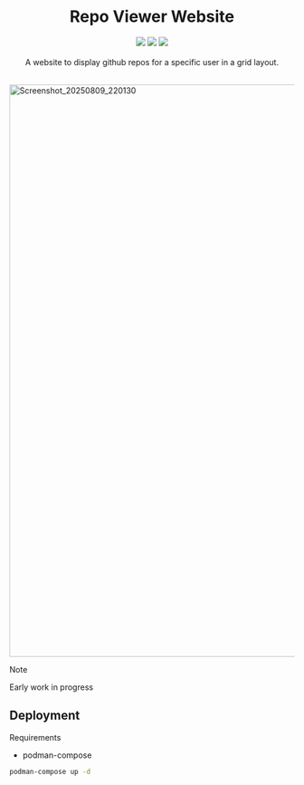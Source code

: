 <h1 align="center">Repo Viewer Website</h1>
<div align="center">
<img src="https://parkerbritt.com/badge?label=react&icon=react&color=61DAFB">
<img src="https://parkerbritt.com/badge?label=github&icon=github&color=181717">
<img src="https://parkerbritt.com/badge?label=javascript&icon=javascript&color=F7DF1E">
</div>

<br>
<div align="center">
A website to display github repos for a specific user in a grid layout.
</div>

<br><img width="2288" height="1010" alt="Screenshot_20250809_220130" src="https://github.com/user-attachments/assets/eb0cc7ca-859a-44e1-910e-550c1dfb2419" />

> [!NOTE]
> Early work in progress

<h2>Deployment</h2>  
Requirements

- podman-compose

```sh
podman-compose up -d
```


